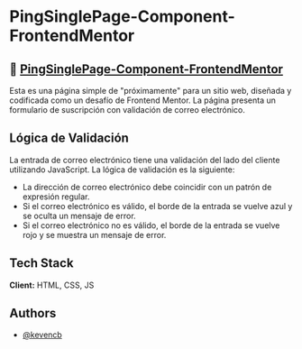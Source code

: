 # PingSinglePage-Component-FrontendMentor
## 🚀 [PingSinglePage-Component-FrontendMentor](https://kevencb.github.io/PingSinglePage-Component-FrontendMentor/)

Esta es una página simple de "próximamente" para un sitio web, diseñada y codificada como un desafío de Frontend Mentor. La página presenta un formulario de suscripción con validación de correo electrónico.

## Lógica de Validación
La entrada de correo electrónico tiene una validación del lado del cliente utilizando JavaScript. La lógica de validación es la siguiente:

* La dirección de correo electrónico debe coincidir con un patrón de expresión regular.
* Si el correo electrónico es válido, el borde de la entrada se vuelve azul y se oculta un mensaje de error.
* Si el correo electrónico no es válido, el borde de la entrada se vuelve rojo y se muestra un mensaje de error.

## Tech Stack
**Client:** HTML, CSS, JS


## Authors
- [@kevencb](https://github.com/kevencb)
